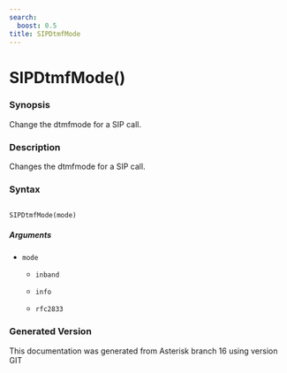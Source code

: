 ```yaml
---
search:
  boost: 0.5
title: SIPDtmfMode
---
```


# SIPDtmfMode()

### Synopsis

Change the dtmfmode for a SIP call.

### Description

Changes the dtmfmode for a SIP call.<br>


### Syntax


```

SIPDtmfMode(mode)
```
##### Arguments


* `mode`

    * `inband`

    * `info`

    * `rfc2833`


### Generated Version

This documentation was generated from Asterisk branch 16 using version GIT 